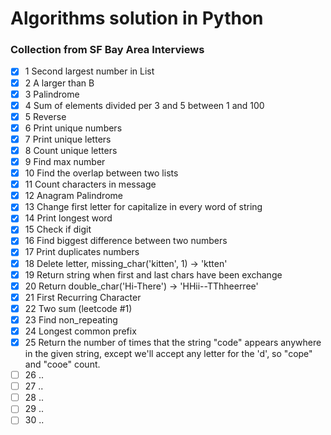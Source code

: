 # Algorithms solution in Python

### Collection from SF Bay Area Interviews

* [x] 1 Second largest number in List
* [x] 2 A larger than B
* [x] 3 Palindrome
* [x] 4 Sum of elements divided per 3 and 5 between 1 and 100
* [x] 5 Reverse
* [x] 6 Print unique numbers
* [x] 7 Print unique letters
* [x] 8 Count unique letters
* [x] 9 Find max number
* [x] 10 Find the overlap between two lists
* [x] 11 Count characters in message
* [x] 12 Anagram Palindrome
* [x] 13 Change first letter for capitalize in every word of string
* [x] 14 Print longest word
* [x] 15 Check if digit
* [x] 16 Find biggest difference between two numbers
* [x] 17 Print duplicates numbers
* [x] 18 Delete letter, missing_char('kitten', 1) -> 'ktten'
* [x] 19 Return string when first and last chars have been exchange
* [x] 20 Return double_char('Hi-There') -> 'HHii--TThheerree'
* [x] 21 First Recurring Character
* [x] 22 Two sum (leetcode #1)
* [x] 23 Find non_repeating
* [x] 24 Longest common prefix
* [x] 25 Return the number of times that the string "code" appears anywhere in the given string,
except we'll accept any letter for the 'd', so "cope" and "cooe" count.
* [ ] 26 ..
* [ ] 27 ..
* [ ] 28 ..
* [ ] 29 ..
* [ ] 30 ..